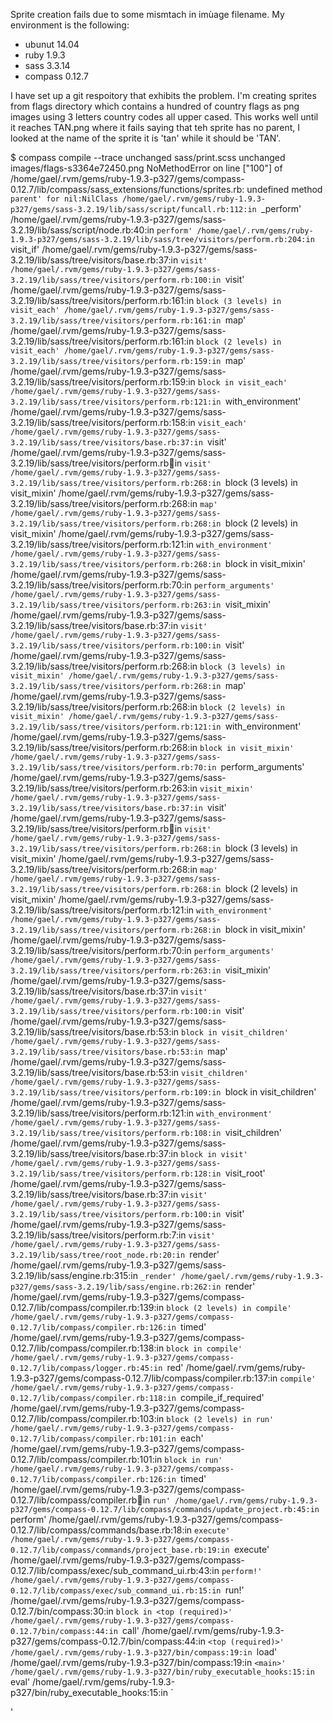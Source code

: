 Sprite creation fails due to some mismtach in imùage filename.
My environment is the following:

 * ubunut 14.04
 * ruby 1.9.3
 * sass 3.3.14
 * compass 0.12.7

I have set up a git respoitory that exhibits the problem.
I'm creating sprites from flags directory which contains a hundred of country flags as png images using 3 letters country codes all upper cased. 
This works well until it reaches TAN.png  where it fails saying that teh sprite has no parent, I looked at the name of the sprite it is 'tan' while it should be 'TAN'.


$ compass compile --trace
unchanged sass/print.scss
unchanged images/flags-s3364e72450.png
NoMethodError on line ["100"] of /home/gael/.rvm/gems/ruby-1.9.3-p327/gems/compass-0.12.7/lib/compass/sass_extensions/functions/sprites.rb: undefined method `parent' for nil:NilClass
  /home/gael/.rvm/gems/ruby-1.9.3-p327/gems/sass-3.2.19/lib/sass/script/funcall.rb:112:in `_perform'
  /home/gael/.rvm/gems/ruby-1.9.3-p327/gems/sass-3.2.19/lib/sass/script/node.rb:40:in `perform'
  /home/gael/.rvm/gems/ruby-1.9.3-p327/gems/sass-3.2.19/lib/sass/tree/visitors/perform.rb:204:in `visit_if'
  /home/gael/.rvm/gems/ruby-1.9.3-p327/gems/sass-3.2.19/lib/sass/tree/visitors/base.rb:37:in `visit'
  /home/gael/.rvm/gems/ruby-1.9.3-p327/gems/sass-3.2.19/lib/sass/tree/visitors/perform.rb:100:in `visit'
  /home/gael/.rvm/gems/ruby-1.9.3-p327/gems/sass-3.2.19/lib/sass/tree/visitors/perform.rb:161:in `block (3 levels) in visit_each'
  /home/gael/.rvm/gems/ruby-1.9.3-p327/gems/sass-3.2.19/lib/sass/tree/visitors/perform.rb:161:in `map'
  /home/gael/.rvm/gems/ruby-1.9.3-p327/gems/sass-3.2.19/lib/sass/tree/visitors/perform.rb:161:in `block (2 levels) in visit_each'
  /home/gael/.rvm/gems/ruby-1.9.3-p327/gems/sass-3.2.19/lib/sass/tree/visitors/perform.rb:159:in `map'
  /home/gael/.rvm/gems/ruby-1.9.3-p327/gems/sass-3.2.19/lib/sass/tree/visitors/perform.rb:159:in `block in visit_each'
  /home/gael/.rvm/gems/ruby-1.9.3-p327/gems/sass-3.2.19/lib/sass/tree/visitors/perform.rb:121:in `with_environment'
  /home/gael/.rvm/gems/ruby-1.9.3-p327/gems/sass-3.2.19/lib/sass/tree/visitors/perform.rb:158:in `visit_each'
  /home/gael/.rvm/gems/ruby-1.9.3-p327/gems/sass-3.2.19/lib/sass/tree/visitors/base.rb:37:in `visit'
  /home/gael/.rvm/gems/ruby-1.9.3-p327/gems/sass-3.2.19/lib/sass/tree/visitors/perform.rb:100:in `visit'
  /home/gael/.rvm/gems/ruby-1.9.3-p327/gems/sass-3.2.19/lib/sass/tree/visitors/perform.rb:268:in `block (3 levels) in visit_mixin'
  /home/gael/.rvm/gems/ruby-1.9.3-p327/gems/sass-3.2.19/lib/sass/tree/visitors/perform.rb:268:in `map'
  /home/gael/.rvm/gems/ruby-1.9.3-p327/gems/sass-3.2.19/lib/sass/tree/visitors/perform.rb:268:in `block (2 levels) in visit_mixin'
  /home/gael/.rvm/gems/ruby-1.9.3-p327/gems/sass-3.2.19/lib/sass/tree/visitors/perform.rb:121:in `with_environment'
  /home/gael/.rvm/gems/ruby-1.9.3-p327/gems/sass-3.2.19/lib/sass/tree/visitors/perform.rb:268:in `block in visit_mixin'
  /home/gael/.rvm/gems/ruby-1.9.3-p327/gems/sass-3.2.19/lib/sass/tree/visitors/perform.rb:70:in `perform_arguments'
  /home/gael/.rvm/gems/ruby-1.9.3-p327/gems/sass-3.2.19/lib/sass/tree/visitors/perform.rb:263:in `visit_mixin'
  /home/gael/.rvm/gems/ruby-1.9.3-p327/gems/sass-3.2.19/lib/sass/tree/visitors/base.rb:37:in `visit'
  /home/gael/.rvm/gems/ruby-1.9.3-p327/gems/sass-3.2.19/lib/sass/tree/visitors/perform.rb:100:in `visit'
  /home/gael/.rvm/gems/ruby-1.9.3-p327/gems/sass-3.2.19/lib/sass/tree/visitors/perform.rb:268:in `block (3 levels) in visit_mixin'
  /home/gael/.rvm/gems/ruby-1.9.3-p327/gems/sass-3.2.19/lib/sass/tree/visitors/perform.rb:268:in `map'
  /home/gael/.rvm/gems/ruby-1.9.3-p327/gems/sass-3.2.19/lib/sass/tree/visitors/perform.rb:268:in `block (2 levels) in visit_mixin'
  /home/gael/.rvm/gems/ruby-1.9.3-p327/gems/sass-3.2.19/lib/sass/tree/visitors/perform.rb:121:in `with_environment'
  /home/gael/.rvm/gems/ruby-1.9.3-p327/gems/sass-3.2.19/lib/sass/tree/visitors/perform.rb:268:in `block in visit_mixin'
  /home/gael/.rvm/gems/ruby-1.9.3-p327/gems/sass-3.2.19/lib/sass/tree/visitors/perform.rb:70:in `perform_arguments'
  /home/gael/.rvm/gems/ruby-1.9.3-p327/gems/sass-3.2.19/lib/sass/tree/visitors/perform.rb:263:in `visit_mixin'
  /home/gael/.rvm/gems/ruby-1.9.3-p327/gems/sass-3.2.19/lib/sass/tree/visitors/base.rb:37:in `visit'
  /home/gael/.rvm/gems/ruby-1.9.3-p327/gems/sass-3.2.19/lib/sass/tree/visitors/perform.rb:100:in `visit'
  /home/gael/.rvm/gems/ruby-1.9.3-p327/gems/sass-3.2.19/lib/sass/tree/visitors/perform.rb:268:in `block (3 levels) in visit_mixin'
  /home/gael/.rvm/gems/ruby-1.9.3-p327/gems/sass-3.2.19/lib/sass/tree/visitors/perform.rb:268:in `map'
  /home/gael/.rvm/gems/ruby-1.9.3-p327/gems/sass-3.2.19/lib/sass/tree/visitors/perform.rb:268:in `block (2 levels) in visit_mixin'
  /home/gael/.rvm/gems/ruby-1.9.3-p327/gems/sass-3.2.19/lib/sass/tree/visitors/perform.rb:121:in `with_environment'
  /home/gael/.rvm/gems/ruby-1.9.3-p327/gems/sass-3.2.19/lib/sass/tree/visitors/perform.rb:268:in `block in visit_mixin'
  /home/gael/.rvm/gems/ruby-1.9.3-p327/gems/sass-3.2.19/lib/sass/tree/visitors/perform.rb:70:in `perform_arguments'
  /home/gael/.rvm/gems/ruby-1.9.3-p327/gems/sass-3.2.19/lib/sass/tree/visitors/perform.rb:263:in `visit_mixin'
  /home/gael/.rvm/gems/ruby-1.9.3-p327/gems/sass-3.2.19/lib/sass/tree/visitors/base.rb:37:in `visit'
  /home/gael/.rvm/gems/ruby-1.9.3-p327/gems/sass-3.2.19/lib/sass/tree/visitors/perform.rb:100:in `visit'
  /home/gael/.rvm/gems/ruby-1.9.3-p327/gems/sass-3.2.19/lib/sass/tree/visitors/base.rb:53:in `block in visit_children'
  /home/gael/.rvm/gems/ruby-1.9.3-p327/gems/sass-3.2.19/lib/sass/tree/visitors/base.rb:53:in `map'
  /home/gael/.rvm/gems/ruby-1.9.3-p327/gems/sass-3.2.19/lib/sass/tree/visitors/base.rb:53:in `visit_children'
  /home/gael/.rvm/gems/ruby-1.9.3-p327/gems/sass-3.2.19/lib/sass/tree/visitors/perform.rb:109:in `block in visit_children'
  /home/gael/.rvm/gems/ruby-1.9.3-p327/gems/sass-3.2.19/lib/sass/tree/visitors/perform.rb:121:in `with_environment'
  /home/gael/.rvm/gems/ruby-1.9.3-p327/gems/sass-3.2.19/lib/sass/tree/visitors/perform.rb:108:in `visit_children'
  /home/gael/.rvm/gems/ruby-1.9.3-p327/gems/sass-3.2.19/lib/sass/tree/visitors/base.rb:37:in `block in visit'
  /home/gael/.rvm/gems/ruby-1.9.3-p327/gems/sass-3.2.19/lib/sass/tree/visitors/perform.rb:128:in `visit_root'
  /home/gael/.rvm/gems/ruby-1.9.3-p327/gems/sass-3.2.19/lib/sass/tree/visitors/base.rb:37:in `visit'
  /home/gael/.rvm/gems/ruby-1.9.3-p327/gems/sass-3.2.19/lib/sass/tree/visitors/perform.rb:100:in `visit'
  /home/gael/.rvm/gems/ruby-1.9.3-p327/gems/sass-3.2.19/lib/sass/tree/visitors/perform.rb:7:in `visit'
  /home/gael/.rvm/gems/ruby-1.9.3-p327/gems/sass-3.2.19/lib/sass/tree/root_node.rb:20:in `render'
  /home/gael/.rvm/gems/ruby-1.9.3-p327/gems/sass-3.2.19/lib/sass/engine.rb:315:in `_render'
  /home/gael/.rvm/gems/ruby-1.9.3-p327/gems/sass-3.2.19/lib/sass/engine.rb:262:in `render'
  /home/gael/.rvm/gems/ruby-1.9.3-p327/gems/compass-0.12.7/lib/compass/compiler.rb:139:in `block (2 levels) in compile'
  /home/gael/.rvm/gems/ruby-1.9.3-p327/gems/compass-0.12.7/lib/compass/compiler.rb:126:in `timed'
  /home/gael/.rvm/gems/ruby-1.9.3-p327/gems/compass-0.12.7/lib/compass/compiler.rb:138:in `block in compile'
  /home/gael/.rvm/gems/ruby-1.9.3-p327/gems/compass-0.12.7/lib/compass/logger.rb:45:in `red'
  /home/gael/.rvm/gems/ruby-1.9.3-p327/gems/compass-0.12.7/lib/compass/compiler.rb:137:in `compile'
  /home/gael/.rvm/gems/ruby-1.9.3-p327/gems/compass-0.12.7/lib/compass/compiler.rb:118:in `compile_if_required'
  /home/gael/.rvm/gems/ruby-1.9.3-p327/gems/compass-0.12.7/lib/compass/compiler.rb:103:in `block (2 levels) in run'
  /home/gael/.rvm/gems/ruby-1.9.3-p327/gems/compass-0.12.7/lib/compass/compiler.rb:101:in `each'
  /home/gael/.rvm/gems/ruby-1.9.3-p327/gems/compass-0.12.7/lib/compass/compiler.rb:101:in `block in run'
  /home/gael/.rvm/gems/ruby-1.9.3-p327/gems/compass-0.12.7/lib/compass/compiler.rb:126:in `timed'
  /home/gael/.rvm/gems/ruby-1.9.3-p327/gems/compass-0.12.7/lib/compass/compiler.rb:100:in `run'
  /home/gael/.rvm/gems/ruby-1.9.3-p327/gems/compass-0.12.7/lib/compass/commands/update_project.rb:45:in `perform'
  /home/gael/.rvm/gems/ruby-1.9.3-p327/gems/compass-0.12.7/lib/compass/commands/base.rb:18:in `execute'
  /home/gael/.rvm/gems/ruby-1.9.3-p327/gems/compass-0.12.7/lib/compass/commands/project_base.rb:19:in `execute'
  /home/gael/.rvm/gems/ruby-1.9.3-p327/gems/compass-0.12.7/lib/compass/exec/sub_command_ui.rb:43:in `perform!'
  /home/gael/.rvm/gems/ruby-1.9.3-p327/gems/compass-0.12.7/lib/compass/exec/sub_command_ui.rb:15:in `run!'
  /home/gael/.rvm/gems/ruby-1.9.3-p327/gems/compass-0.12.7/bin/compass:30:in `block in <top (required)>'
  /home/gael/.rvm/gems/ruby-1.9.3-p327/gems/compass-0.12.7/bin/compass:44:in `call'
  /home/gael/.rvm/gems/ruby-1.9.3-p327/gems/compass-0.12.7/bin/compass:44:in `<top (required)>'
  /home/gael/.rvm/gems/ruby-1.9.3-p327/bin/compass:19:in `load'
  /home/gael/.rvm/gems/ruby-1.9.3-p327/bin/compass:19:in `<main>'
  /home/gael/.rvm/gems/ruby-1.9.3-p327/bin/ruby_executable_hooks:15:in `eval'
  /home/gael/.rvm/gems/ruby-1.9.3-p327/bin/ruby_executable_hooks:15:in `<main>'
